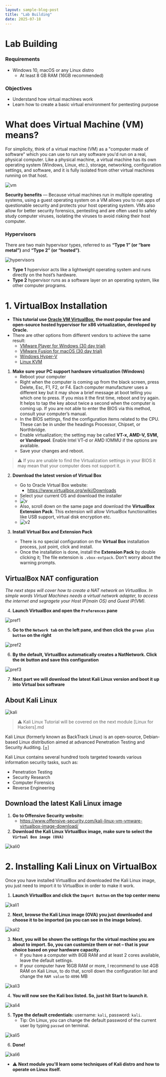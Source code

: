 ```yaml
---
layout: sample-blog-post
title: "Lab Building"
date: 2025-07-18
---
```


# Lab Building

### Requirements 
* Windows 10, macOS or any Linux distro
    * At least 8 GB RAM (16GB recommended)

### Objectives
* Understand how virtual machines work
* Learn how to create a basic virtual environment for pentesting purpose

# What does Virtual Machine (VM) means?
For simplicity, think of a virtual machine (VM) as a "computer made of software" which you can use to run any software you'd run on a real, physical computer. Like a physical machine, a virtual machine has its own operating system (Windows, Linux, etc.), storage, networking, configuration settings, and software, and it is fully isolated from other virtual machines running on that host.

![vm](https://miro.medium.com/max/937/1*QgshMdPQ7ZzK1hRbv1ncPQ.jpeg)


**Security benefits** — Because virtual machines run in multiple operating systems, using a guest operating system on a VM allows you to run apps of questionable security and protects your host operating system. VMs also allow for better security forensics, pentesting and are often used to safely study computer viruses, isolating the viruses to avoid risking their host computer.

### Hypervisors
There are two main hypervisor types, referred to as **“Type 1” (or “bare metal”)** and **“Type 2” (or “hosted”)**. 

![hypervisors](https://gist.githubusercontent.com/Samsar4/62886aac358c3d484a0ec17e8eb11266/raw/0143eb15cf424c87ae823109d73df9ebe3faebec/hyper.png)

- **Type 1** hypervisor acts like a lightweight operating system and runs directly on the host’s hardware.
- **Type 2** hypervisor runs as a software layer on an operating system, like other computer programs. 

# 1. VirtualBox Installation

- **This tutorial use [Oracle VM VirtualBox](https://www.virtualbox.org), the most popular free and open-source hosted hypervisor for x86 virtualization, developed by Oracle.**
- There are other options from different vendors to achieve the same result:
    - [VMware Player for Windows (30 day trial)](https://www.vmware.com/products/workstation-player.html)
    - [VMware Fusion for macOS (30 day trial)](https://www.vmware.com/products/fusion.html)
    - [Windows Hyper-V](https://docs.microsoft.com/en-us/virtualization/hyper-v-on-windows/about/)
    - [Linux KVM](https://help.ubuntu.com/community/KVM/Installation)

1. **Make sure your PC support hardware virtualization (Windows)** 
    - Reboot your computer
    - Right when the computer is coming up from the black screen, press Delete, Esc, F1, F2, or F4. Each computer manufacturer uses a different key but it may show a brief message at boot telling you which one to press. If you miss it the first time, reboot and try again. It helps to tap the key about twice a second when the computer is coming up. If you are not able to enter the BIOS via this method, consult your computer’s manual.
    - In the BIOS settings, find the configuration items related to the CPU. These can be in under the headings Processor, Chipset, or Northbridge.
    - Enable virtualization; the setting may be called **VT-x, AMD-V, SVM, or Vanderpool**. Enable Intel VT-d or AMD IOMMU if the options are available.
    - Save your changes and reboot.

> ⚠️  If you are unable to find the Virtualization settings in your BIOS it may mean that your computer does not support it.

2. **Download the latest version of Virtual Box**
    - Go to Oracle Virtual Box website:
        - https://www.virtualbox.org/wiki/Downloads
    - Select your current OS and download the installer
    - ![v](https://gist.githubusercontent.com/Samsar4/62886aac358c3d484a0ec17e8eb11266/raw/944dad38ad3bfc556600c6ca3e08ec83cabd54e5/vbox1.png)
    - Also, scroll down on the same page and download the **VirtualBox Extension Pack**. This extension will allow VirtualBox functionalities like USB support, virtual disk encryption etc.
    - ![v2](https://gist.githubusercontent.com/Samsar4/62886aac358c3d484a0ec17e8eb11266/raw/944dad38ad3bfc556600c6ca3e08ec83cabd54e5/vbox2.png)

3. **Install Virtual Box and Extension Pack**
    - There is no special configuration on the **Virtual Box** installation process, just point, click and install.
    - Once the installation is done, install the **Extension Pack** by double clicking it; The file extension is `.vbox-extpack`. Don't worry about the warning prompts.

## VirtualBox NAT configuration
*The next steps will cover how to create a NAT network on VirtualBox. In simple words Virtual Machines needs a virtual network adapter, to access the internet and segragete your Host IP(main OS) and Guest IP(VM).*

4. **Launch VirtualBox and open the `Preferences` pane** 

![pref1](https://gist.githubusercontent.com/Samsar4/62886aac358c3d484a0ec17e8eb11266/raw/1b0a358d438d859df17db305753ce41c1826e4b0/pref1.png)

5. **Go to the `Network tab` on the left pane, and then click the `green plus button` on the right**

![pref2](https://gist.githubusercontent.com/Samsar4/62886aac358c3d484a0ec17e8eb11266/raw/1b0a358d438d859df17db305753ce41c1826e4b0/pref2.png)

6. **By the default, VirtualBox automatically creates a NatNetwork. Click the `OK` button and save this configuration**

![pref3](https://gist.githubusercontent.com/Samsar4/62886aac358c3d484a0ec17e8eb11266/raw/1b0a358d438d859df17db305753ce41c1826e4b0/pref3.png)


7. **Next part we will download the latest Kali Linux version and boot it up into Virtual box software**



## About Kali Linux 
![kali](https://www.bleepstatic.com/content/hl-images/2019/11/29/kali-header.jpg)

> ⚠️  Kali Linux Tutorial will be covered on the next module [Linux for Hackers].md 

Kali Linux (formerly known as BackTrack Linux) is an open-source, Debian-based Linux distribution aimed at advanced Penetration Testing and Security Auditing. [[+]](https://www.kali.org/docs/introduction/what-is-kali-linux/)

Kali Linux contains several hundred tools targeted towards various information security tasks, such as:
- Penetration Testing
- Security Research
- Computer Forensics
- Reverse Engineering

## Download the latest Kali Linux image
1. **Go to Offensive Security website:**
    - https://www.offensive-security.com/kali-linux-vm-vmware-virtualbox-image-download/
2. **Download the Kali Linux VirtualBox image, make sure to select the `Virtual Box image (OVA)`**

![kali0](https://gist.githubusercontent.com/Samsar4/62886aac358c3d484a0ec17e8eb11266/raw/163a5fcc5653f6c06fb7e63fbf570e3fd9b5c144/kali0.png)

# 2. Installing Kali Linux on VirtualBox
Once you have installed VirtualBox and downloaded the Kali Linux image, you just need to import it to VirtualBox in order to make it work.

1. **Launch VirtualBox and click the `Import Button` on the top center menu**

![kali1](https://i1.wp.com/itsfoss.com/wp-content/uploads/2019/02/vmbox-import-kali-linux.jpg?w=956&ssl=1)

2. **Next, browse the Kali Linux image (OVA) you just downloaded and choose it to be imported (as you can see in the image below).**

![kali2](https://i2.wp.com/itsfoss.com/wp-content/uploads/2019/02/vmbox-linux-next.jpg?w=954&ssl=1)

3. **Next, you will be shown the settings for the virtual machine you are about to import. So, you can customize them or not – that is your choice based on your hardware capacity.**
    - If you have a computer with 8GB RAM and at least 2 cores available, leave the default settings.
    - If your computer have 16GB RAM or more, I recommend to use 4GB RAM on Kali Linux, to do that, scroll down the configuration list and change the `RAM value` to `4096` MB

![kali3](https://gist.githubusercontent.com/Samsar4/62886aac358c3d484a0ec17e8eb11266/raw/9a53e3ba4ca62c777cf59acc53d211b4c187598e/pref4.png)

4. **You will now see the Kali box listed. So, just hit Start to launch it.**

![kali4](https://gist.githubusercontent.com/Samsar4/62886aac358c3d484a0ec17e8eb11266/raw/5f7c4d496d67f429aff72c1c177028f16dc35379/pref5.png)

5. **Type the default credentials:** username: `kali`, password: `kali`. 
    - Tip: On Linux, you can change the default password of the current user by typing `passwd` on terminal.

![kali5](https://gist.githubusercontent.com/Samsar4/62886aac358c3d484a0ec17e8eb11266/raw/5f7c4d496d67f429aff72c1c177028f16dc35379/kali-log.png)

6. **Done!**

![kali6](https://gist.githubusercontent.com/Samsar4/62886aac358c3d484a0ec17e8eb11266/raw/a8f9a9f928ce6aeb71683cf95cb738b5842d0c04/kali-desk.png)

- ⚠️  **Next module you'll learn some techniques of Kali distro and how to operate on Linux itself.**

